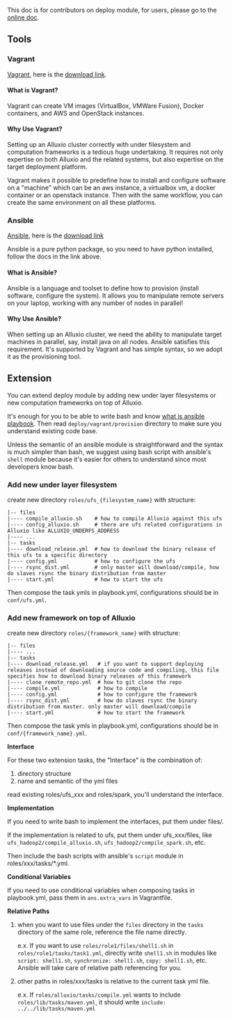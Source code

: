 This doc is for contributors on deploy module, for users, please go to the [online doc](http://alluxio.org/documentation/Getting-Started.html).

## Tools

### Vagrant

[Vagrant](https://www.vagrantup.com), here is the [download link](https://www.vagrantup.com/downloads.html).

#### What is Vagrant?

Vagrant can create VM images (VirtualBox, VMWare Fusion), Docker containers, and AWS and OpenStack
instances.

#### Why Use Vagrant?

Setting up an Alluxio cluster correctly with under filesystem and computation frameworks is a tedious huge undertaking. It requires not only expertise on both Alluxio and the related systems, but also expertise on the target deployment platform.

Vagrant makes it possible to predefine how to install and configure software on a "machine" which can be an aws instance, a virtualbox vm, a docker container or an openstack instance. Then with the same workflow, you can create the same environment on all these platforms.

### Ansible

[Ansible](http://docs.ansible.com), here is the [download link](http://docs.ansible.com/intro_installation.html)

Ansible is a pure python package, so you need to have python installed, follow the docs in the link above.

#### What is Ansible?

Ansible is a language and toolset to define how to provision (install software, configure the system). It allows you to manipulate remote servers on your laptop, working with any number of nodes in parallel!

#### Why Use Ansible?

When setting up an Alluxio cluster, we need the ability to manipulate target machines in parallel, say, install java on all nodes. Ansible satisfies this requirement. It's supported by Vagrant and has simple syntax, so we adopt it as the provisioning tool.

## Extension

You can extend deploy module by adding new under layer filesystems or new computation frameworks on top of Alluxio.

It's enough for you to be able to write bash and know [what is ansible playbook](http://docs.ansible.com/playbooks.html). Then read `deploy/vagrant/provision` directory to make sure you understand existing code base.

Unless the semantic of an ansible module is straightforward and the syntax is much
simpler than bash, we suggest using bash script with ansible's `shell` module because
it's easier for others to understand since most developers know bash.


### Add new under layer filesystem

create new directory `roles/ufs_{filesystem_name}` with structure:

	|-- files
	|---- compile_alluxio.sh    # how to compile Alluxio against this ufs
	|---- config_alluxio.sh     # there are ufs related configurations in Alluxio like ALLUXIO_UNDERFS_ADDRESS
	|---- ...
	|-- tasks
	|---- download_release.yml  # how to download the binary release of this ufs to a specific directory
	|---- config.yml            # how to configure the ufs
	|---- rsync_dist.yml        # only master will download/compile, how do slaves rsync the binary distribution from master
	|---- start.yml             # how to start the ufs

Then compose the task ymls in playbook.yml, configurations should be in `conf/ufs.yml`.

### Add new framework on top of Alluxio

create new directory `roles/{framework_name}` with structure:

	|-- files
	|---- ...
	|-- tasks
	|---- download_release.yml   # if you want to support deploying releases instead of downloading source code and compiling, this file specifies how to download binary releases of this framework
	|---- clone_remote_repo.yml  # how to git clone the repo
	|---- compile.yml            # how to compile
	|---- config.yml             # how to configure the framework
	|---- rsync_dist.yml         # how do slaves rsync the binary distribution from master. only master will download/compile
	|---- start.yml              # how to start the framework

Then compose the task ymls in playbook.yml, configurations should be in `conf/{framework_name}.yml`.

**Interface**

For these two extension tasks, the "Interface" is the combination of:

1. directory structure
2. name and semantic of the yml files

read existing roles/ufs_xxx and roles/spark, you'll understand the interface.

**Implementation**

If you need to write bash to implement the interfaces, put them under files/.

If the implementation is related to ufs, put them under ufs_xxx/files, like `ufs_hadoop2/compile_alluxio.sh`, `ufs_hadoop2/compile_spark.sh`, etc.

Then include the bash scripts with ansible's `script` module in roles/xxx/tasks/*.yml.

**Conditional Variables**

If you need to use conditional variables when composing tasks in playbook.yml, pass them in `ans.extra_vars` in Vagrantfile.

**Relative Paths**

1. when you want to use files under the `files` directory in the `tasks` directory of the same role, reference the file name directly.

	e.x. If you want to use `roles/role1/files/shell1.sh` in `roles/role1/tasks/task1.yml`, directly write `shell1.sh` in modules like `script: shell1.sh`, `synchronize: shell1.sh`, `copy: shell1.sh`, etc. Ansible
will take care of relative path referencing for you.

2. other paths in roles/xxx/tasks is relative to the current task yml file.

	e.x. If `roles/alluxio/tasks/compile.yml` wants to include `roles/lib/tasks/maven.yml`, it should write `include: ../../lib/tasks/maven.yml`
